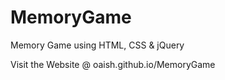 # MemoryGame
Memory Game using HTML, CSS &amp; jQuery

Visit the Website @ oaish.github.io/MemoryGame
